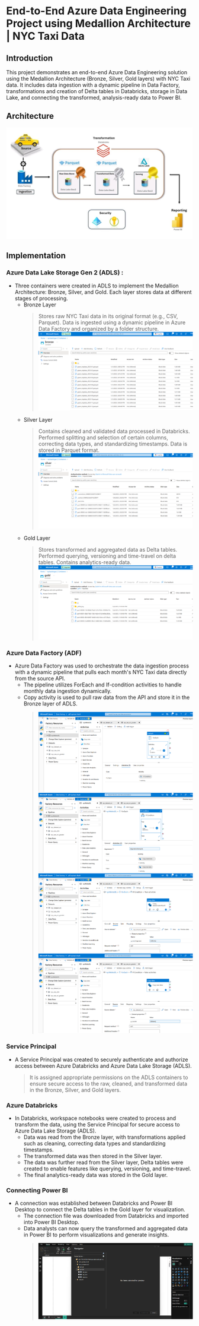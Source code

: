 # End-to-End Azure Data Engineering Project using Medallion Architecture | NYC Taxi Data
## Introduction
This project demonstrates an end-to-end Azure Data Engineering solution using the Medallion Architecture (Bronze, Silver, Gold layers) with NYC Taxi data. It includes data ingestion with a dynamic pipeline in Data Factory, transformations and creation of Delta tables in Databricks, storage in Data Lake, and connecting the transformed, analysis-ready data to Power BI.
## Architecture
![Project Architecture Diagram](Architecture_diagram_nt.jpg)
## Implementation
### Azure Data Lake Storage Gen 2 (ADLS) : 
+ Three containers were created in ADLS to implement the Medallion Architecture: Bronze, Silver, and Gold. Each layer stores data at different stages of processing.
  - Bronze Layer
    > Stores raw NYC Taxi data in its original format (e.g., CSV, Parquet).
    > Data is ingested using a dynamic pipeline in Azure Data Factory and organized by a folder structure.
    > ![Bronze Layer ADLS](https://github.com/Mohamed-Shadi/azure-project2-nyctaxi/blob/main/Screenshots/bronze%20layer_nt.png)
  - Silver Layer
    > Contains cleaned and validated data processed in Databricks.
    > Performed splitting and selection of certain columns, correcting data types, and standardizing timestamps.
    > Data is stored in Parquet format.
    > ![Silver Layer ADLS](https://github.com/Mohamed-Shadi/azure-project2-nyctaxi/blob/main/Screenshots/silver%20layer_nt.png)
  - Gold Layer
    > Stores transformed and aggregated data as Delta tables.
    > Performed querying, versioning and time-travel on delta tables.
    > Contains analytics-ready data.
    > ![Gold Layer ADLS](https://github.com/Mohamed-Shadi/azure-project2-nyctaxi/blob/main/Screenshots/gold%20layer_nt.png)
### Azure Data Factory (ADF)
+ Azure Data Factory was used to orchestrate the data ingestion process with a dynamic pipeline that pulls each month's NYC Taxi data directly from the source API.
  - The pipeline utilizes ForEach and If-condition activities to handle monthly data ingestion dynamically.
  - Copy activity is used to pull raw data from the API and store it in the Bronze layer of ADLS.
    > ![ADF ForEach](https://github.com/Mohamed-Shadi/azure-project2-nyctaxi/blob/main/Screenshots/ADF1.png)
    > ![ADF If-condition](https://github.com/Mohamed-Shadi/azure-project2-nyctaxi/blob/main/Screenshots/ADF2.png)
    > ![ADF Copy1](https://github.com/Mohamed-Shadi/azure-project2-nyctaxi/blob/main/Screenshots/ADF3.png)
    > ![ADF Copy2](https://github.com/Mohamed-Shadi/azure-project2-nyctaxi/blob/main/Screenshots/ADF4.png)
### Service Principal
+ A Service Principal was created to securely authenticate and authorize access between Azure Databricks and Azure Data Lake Storage (ADLS).
  > It is assigned appropriate permissions on the ADLS containers to ensure secure access to the raw, cleaned, and transformed data in the Bronze, Silver, and Gold layers.
### Azure Databricks
+ In Databricks, workspace notebooks were created to process and transform the data, using the Service Principal for secure access to Azure Data Lake Storage (ADLS).
  - Data was read from the Bronze layer, with transformations applied such as cleaning, correcting data types and standardizing timestamps.
  - The transformed data was then stored in the Silver layer.
  - The data was further read from the Silver layer, Delta tables were created to enable features like querying, versioning, and time-travel.
  - The final analytics-ready data was stored in the Gold layer.
### Connecting Power BI
+ A connection was established between Databricks and Power BI Desktop to connect the Delta tables in the Gold layer for visualization.
  - The connection file was downloaded from Databricks and imported into Power BI Desktop.
  - Data analysts can now query the transformed and aggregated data in Power BI to perform visualizations and generate insights.
    > ![Power BI Connection](https://github.com/Mohamed-Shadi/azure-project2-nyctaxi/blob/main/Screenshots/PBI%20connection.png)

